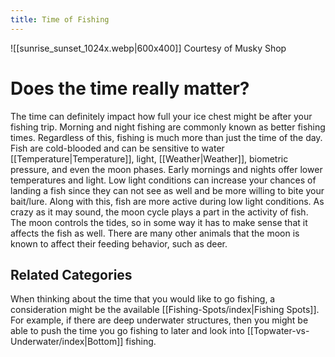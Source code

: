 ```yaml
---
title: Time of Fishing
---
```


![[sunrise_sunset_1024x.webp|600x400]]
Courtesy of Musky Shop

# Does the time really matter?
The time can definitely impact how full your ice chest might be after your fishing trip. Morning and night fishing are commonly known as better fishing times. Regardless of this, fishing is much more than just the time of the day. Fish are cold-blooded and can be sensitive to water [[Temperature|Temperature]], light, [[Weather|Weather]], biometric pressure, and even the moon phases. Early mornings and nights offer lower temperatures and light. Low light conditions can increase your chances of landing a fish since they can not see as well and be more willing to bite your bait/lure. Along with this, fish are more active during low light conditions. As crazy as it may sound, the moon cycle plays a part in the activity of fish. The moon controls the tides, so in some way it has to make sense that it affects the fish as well. There are many other animals that the moon is known to affect their feeding behavior, such as deer.

## Related Categories
When thinking about the time that you would like to go fishing, a consideration might be the available [[Fishing-Spots/index|Fishing Spots]]. For example, if there are deep underwater structures, then you might be able to push the time you go fishing to later and look into [[Topwater-vs-Underwater/index|Bottom]] fishing.